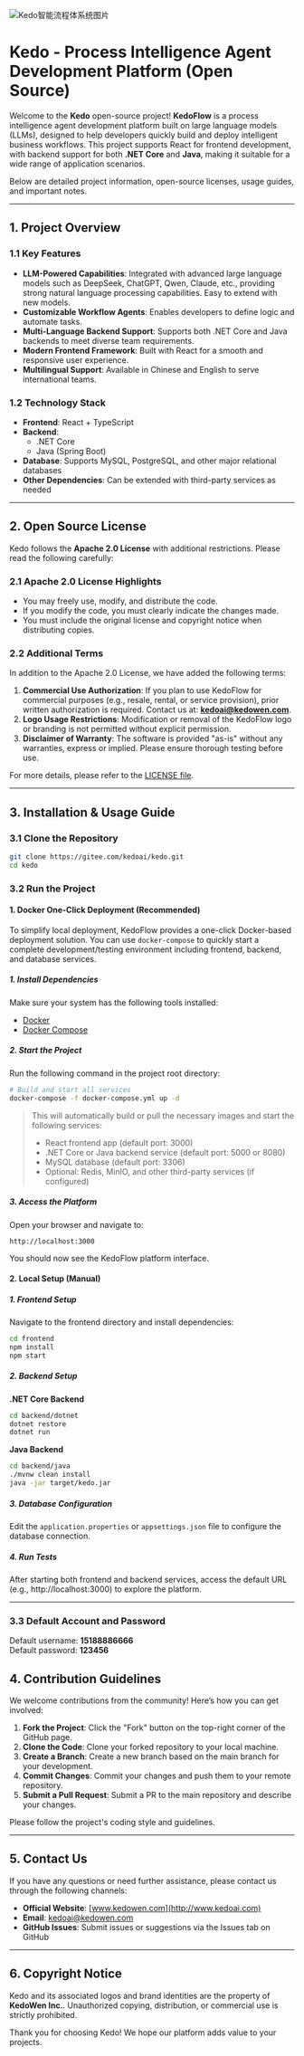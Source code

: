![Kedo智能流程体系统图片](images/img04.png)
# Kedo - Process Intelligence Agent Development Platform (Open Source)

Welcome to the **Kedo** open-source project! **KedoFlow** is a process intelligence agent development platform built on large language models (LLMs), designed to help developers quickly build and deploy intelligent business workflows. This project supports React for frontend development, with backend support for both **.NET Core** and **Java**, making it suitable for a wide range of application scenarios.

Below are detailed project information, open-source licenses, usage guides, and important notes.

---

## 1. Project Overview

### 1.1 Key Features
- **LLM-Powered Capabilities**: Integrated with advanced large language models such as DeepSeek, ChatGPT, Qwen, Claude, etc., providing strong natural language processing capabilities. Easy to extend with new models.
- **Customizable Workflow Agents**: Enables developers to define logic and automate tasks.
- **Multi-Language Backend Support**: Supports both .NET Core and Java backends to meet diverse team requirements.
- **Modern Frontend Framework**: Built with React for a smooth and responsive user experience.
- **Multilingual Support**: Available in Chinese and English to serve international teams.

### 1.2 Technology Stack
- **Frontend**: React + TypeScript
- **Backend**:
  - .NET Core
  - Java (Spring Boot)
- **Database**: Supports MySQL, PostgreSQL, and other major relational databases
- **Other Dependencies**: Can be extended with third-party services as needed

---

## 2. Open Source License

Kedo follows the **Apache 2.0 License** with additional restrictions. Please read the following carefully:

### 2.1 Apache 2.0 License Highlights
- You may freely use, modify, and distribute the code.
- If you modify the code, you must clearly indicate the changes made.
- You must include the original license and copyright notice when distributing copies.

### 2.2 Additional Terms
In addition to the Apache 2.0 License, we have added the following terms:
1. **Commercial Use Authorization**: If you plan to use KedoFlow for commercial purposes (e.g., resale, rental, or service provision), prior written authorization is required. Contact us at: **kedoai@kedowen.com**.
2. **Logo Usage Restrictions**: Modification or removal of the KedoFlow logo or branding is not permitted without explicit permission.
3. **Disclaimer of Warranty**: The software is provided "as-is" without any warranties, express or implied. Please ensure thorough testing before use.

For more details, please refer to the [LICENSE file](LICENSE).

---

## 3. Installation & Usage Guide

### 3.1 Clone the Repository
```bash
git clone https://gitee.com/kedoai/kedo.git
cd kedo
```

### 3.2 Run the Project

#### 1. Docker One-Click Deployment (Recommended)

To simplify local deployment, KedoFlow provides a one-click Docker-based deployment solution. You can use `docker-compose` to quickly start a complete development/testing environment including frontend, backend, and database services.

##### 1. Install Dependencies

Make sure your system has the following tools installed:

- [Docker](https://www.docker.com/)
- [Docker Compose](https://docs.docker.com/compose/install/)

##### 2. Start the Project

Run the following command in the project root directory:

```bash
# Build and start all services
docker-compose -f docker-compose.yml up -d
```

> This will automatically build or pull the necessary images and start the following services:
> - React frontend app (default port: 3000)
> - .NET Core or Java backend service (default port: 5000 or 8080)
> - MySQL database (default port: 3306)
> - Optional: Redis, MinIO, and other third-party services (if configured)

##### 3. Access the Platform

Open your browser and navigate to:

```
http://localhost:3000
```

You should now see the KedoFlow platform interface.

#### 2. Local Setup (Manual)

##### 1. Frontend Setup

Navigate to the frontend directory and install dependencies:

```bash
cd frontend
npm install
npm start
```

##### 2. Backend Setup

**.NET Core Backend**
```bash
cd backend/dotnet
dotnet restore
dotnet run
```

**Java Backend**
```bash
cd backend/java
./mvnw clean install
java -jar target/kedo.jar
```

##### 3. Database Configuration

Edit the `application.properties` or `appsettings.json` file to configure the database connection.

##### 4. Run Tests

After starting both frontend and backend services, access the default URL (e.g., http://localhost:3000) to explore the platform.

---

### 3.3 Default Account and Password  
Default username: **15188886666**  
Default password: **123456**

## 4. Contribution Guidelines

We welcome contributions from the community! Here’s how you can get involved:

1. **Fork the Project**: Click the "Fork" button on the top-right corner of the GitHub page.
2. **Clone the Code**: Clone your forked repository to your local machine.
3. **Create a Branch**: Create a new branch based on the main branch for your development.
4. **Commit Changes**: Commit your changes and push them to your remote repository.
5. **Submit a Pull Request**: Submit a PR to the main repository and describe your changes.

Please follow the project's coding style and guidelines.

---

## 5. Contact Us

If you have any questions or need further assistance, please contact us through the following channels:

- **Official Website**: [www.kedowen.com](http://www.kedoai.com)
- **Email**: kedoai@kedowen.com
- **GitHub Issues**: Submit issues or suggestions via the Issues tab on GitHub

---

## 6. Copyright Notice

Kedo and its associated logos and brand identities are the property of **KedoWen Inc.**. Unauthorized copying, distribution, or commercial use is strictly prohibited.

Thank you for choosing Kedo! We hope our platform adds value to your projects.

